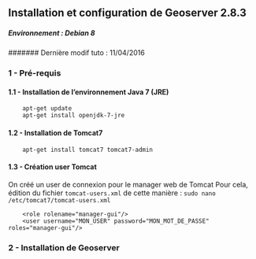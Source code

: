 ## Installation et configuration de Geoserver 2.8.3
##### Environnement : Debian 8
####### Dernière modif tuto : 11/04/2016


### 1 - Pré-requis
#### 1.1 - Installation de l’environnement Java 7 (JRE)

```
	apt-get update
	apt-get install openjdk-7-jre
```

#### 1.2 - Installation de Tomcat7

```
	apt-get install tomcat7 tomcat7-admin
```

#### 1.3 - Création user Tomcat

On créé un user de connexion pour le manager web de Tomcat
Pour cela, édition du fichier ``tomcat-users.xml`` de cette manière : ``sudo nano /etc/tomcat7/tomcat-users.xml``

```
	<role rolename="manager-gui"/>
	<user username="MON_USER" password="MON_MOT_DE_PASSE" roles="manager-gui"/>
```


### 2 - Installation de Geoserver
